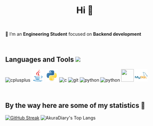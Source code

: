 <h1 align="center">Hi 👋</h1>




<p align="left"> <a href="https://twitter.com/" target="blank"><img src="https://img.shields.io/twitter/follow/?logo=twitter&style=for-the-badge" alt="" /></a> </p>

🌱 I’m an **Engineering Student** focused on **Backend development**



<br>
<h2 align="left">Languages and Tools <img src = "https://media2.giphy.com/media/QssGEmpkyEOhBCb7e1/giphy.gif?cid=ecf05e47a0n3gi1bfqntqmob8g9aid1oyj2wr3ds3mg700bl&rid=giphy.gif" width = 32px> </h2>
<p align="left"> 
 <img src="https://icon.icepanel.io/Technology/svg/C%23-%28CSharp%29.svg" alt="cplusplus" width="40" height="40"/>  
 <img src="https://raw.githubusercontent.com/devicons/devicon/master/icons/java/java-original.svg" alt="java" width="40" height="40"/> 
 <img src="https://raw.githubusercontent.com/devicons/devicon/master/icons/python/python-original.svg" alt="python" width="40" height="40"/>   
 <img src="https://icon.icepanel.io/Technology/svg/.NET-core.svg" alt="c" width="40" height="40"/>  
 <img src="https://www.vectorlogo.zone/logos/git-scm/git-scm-icon.svg" alt="git" width="40" height="40"/>  
 <img src="https://icon.icepanel.io/Technology/svg/Visual-Studio.svg" alt="python" width="40" height="40"/> 
 <img src="https://icon.icepanel.io/Technology/svg/Postman.svg" alt="python" width="40" height="40"/>
 <img src="https://icon.icepanel.io/Technology/png-shadow-512/Microsoft-SQL-Server.png" width="40" height="40"/>
 <img src="https://raw.githubusercontent.com/devicons/devicon/master/icons/mysql/mysql-original-wordmark.svg" alt="mysql" width="40" height="40"/> 
 
 
</p>
<br>


## By the way here are some of my statistics 🚀
[![GitHub Streak](https://github-readme-streak-stats.herokuapp.com?user=zenkyssj&theme=transparent&hide_border=true&mode=weekly&hide_longest_streak=true)](https://git.io/streak-stats)
![AkuraDiary's Top Langs](https://github-readme-stats.vercel.app/api/top-langs/?username=zenkyssj&theme=transparent&hide_border=true&layout=compact)

